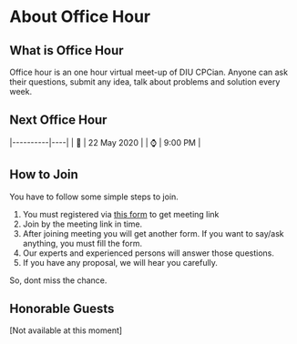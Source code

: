 # About Office Hour

## What is Office Hour

Office hour is an one hour virtual meet-up of DIU CPCian. Anyone can ask their questions, submit any idea, talk about problems and solution every week.

## Next Office Hour
|----------|----|
| :date: |  22 May 2020  |
| :watch: | 9:00 PM |

## How to Join

You have to follow some simple steps to join.

1. You must registered via [this form](https://forms.gle/1hMo5yojACjuCnHr9) to get meeting link
2. Join by the meeting link in time.
3. After joining meeting you will get another form. If you want to say/ask anything, you must fill the form.
4. Our experts and experienced persons will answer those questions.
5. If you have any proposal, we will hear you carefully.

So, dont miss the chance.

## Honorable Guests

[Not available at this moment]
